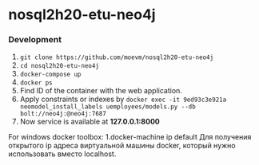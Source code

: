 # nosql2h20-etu-neo4j
### Development
1. ```git clone https://github.com/moevm/nosql2h20-etu-neo4j```
1. ```cd nosql2h20-etu-neo4j```
1. ```docker-compose up```
1. ```docker ps```
1. Find ID of the container with the web application.
1. Apply constraints or indexes by ```docker exec -it 9ed93c3e921a neomodel_install_labels uemployees/models.py --db bolt://neo4j:@neo4j:7687```
1. Now service is available at **127.0.0.1:8000**

For windows docker toolbox:
1.docker-machine ip default
Для получения открытого ip адреса виртуальной машины docker, который нужно использовать вместо localhost.